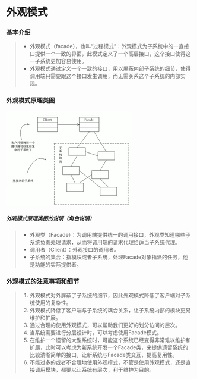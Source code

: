 # 外观模式
### 基本介绍
>- 外观模式（facade），也叫“过程模式”：外观模式为子系统中的一直接口提供一个一致的界面，此模式定义了一个高层接口，这个接口使得这一子系统更加容易使用。
>- 外观模式通过定义一个一致的接口，用以屏蔽内部子系统的细节，使得调用端只需要跟这个接口发生调用，而无需关系这个子系统的内部实现。 
### 外观模式原理类图
![外观模式原理类图](img/外观模式原理类图.png)
##### 外观模式原理类图的说明（角色说明）
>- 外观类（Facade）：为调用端提供统一的调用接口，外观类知道哪些子系统负责处理请求，从而将调用端的请求代理给适当子系统代理。
>- 调用者（Client）：外观接口的调用者。
>- 子系统的集合：指模块或者子系统，处理Facade对象指派的任务，他是功能的实际提供者。
  
### 外观模式的注意事项和细节
>1. 外观模式对外屏蔽了子系统的细节，因此外观模式降低了客户端对子系统使用的复杂性。
>2. 外观模式降低了客户端与子系统的耦合关系，让子系统内部的模块更易维护和扩展。
>3. 通过合理的使用外观模式，可以帮助我们更好的划分访问的层次。
>4. 当系统需要进行分层设计时，可以考虑使用Facade模式。
>5. 在维护一个遗留的大型系统时，可能这个系统已经变得非常难以维护和扩展，此时可以考虑为新系统开发一个Facade类，来提供遗留系统的比较清晰简单的接口，让新系统与Facade类交互，提高复用性。
>6. 不能过多的或者不合理地使用外观模式，不管是使用外观模式，还是直接调用模块，都要以让系统有层次，利于维护为目的。